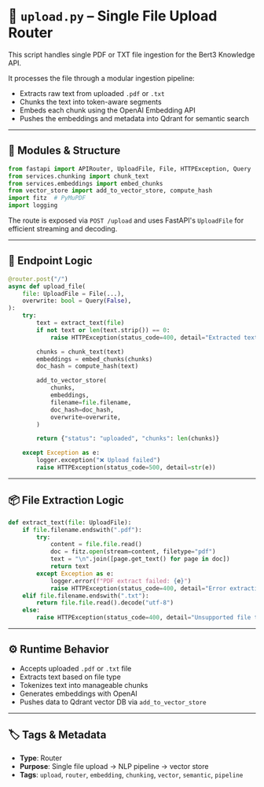 # 🧠 `upload.py` – Single File Upload Router

This script handles single PDF or TXT file ingestion for the Bert3 Knowledge API.

It processes the file through a modular ingestion pipeline:
- Extracts raw text from uploaded `.pdf` or `.txt`
- Chunks the text into token-aware segments
- Embeds each chunk using the OpenAI Embedding API
- Pushes the embeddings and metadata into Qdrant for semantic search

---

## 🧩 Modules & Structure

```python
from fastapi import APIRouter, UploadFile, File, HTTPException, Query
from services.chunking import chunk_text
from services.embeddings import embed_chunks
from vector_store import add_to_vector_store, compute_hash
import fitz  # PyMuPDF
import logging
```

The route is exposed via `POST /upload` and uses FastAPI's `UploadFile` for efficient streaming and decoding.

---

## 📄 Endpoint Logic

```python
@router.post("/")
async def upload_file(
    file: UploadFile = File(...),
    overwrite: bool = Query(False),
):
    try:
        text = extract_text(file)
        if not text or len(text.strip()) == 0:
            raise HTTPException(status_code=400, detail="Extracted text is empty.")

        chunks = chunk_text(text)
        embeddings = embed_chunks(chunks)
        doc_hash = compute_hash(text)

        add_to_vector_store(
            chunks,
            embeddings,
            filename=file.filename,
            doc_hash=doc_hash,
            overwrite=overwrite,
        )

        return {"status": "uploaded", "chunks": len(chunks)}

    except Exception as e:
        logger.exception("❌ Upload failed")
        raise HTTPException(status_code=500, detail=str(e))
```

---

## 📦 File Extraction Logic

```python
def extract_text(file: UploadFile):
    if file.filename.endswith(".pdf"):
        try:
            content = file.file.read()
            doc = fitz.open(stream=content, filetype="pdf")
            text = "\n".join([page.get_text() for page in doc])
            return text
        except Exception as e:
            logger.error(f"PDF extract failed: {e}")
            raise HTTPException(status_code=400, detail="Error extracting text from PDF.")
    elif file.filename.endswith(".txt"):
        return file.file.read().decode("utf-8")
    else:
        raise HTTPException(status_code=400, detail="Unsupported file type. Only .pdf and .txt allowed.")
```

---

## ⚙️ Runtime Behavior

- Accepts uploaded `.pdf` or `.txt` file
- Extracts text based on file type
- Tokenizes text into manageable chunks
- Generates embeddings with OpenAI
- Pushes data to Qdrant vector DB via `add_to_vector_store`

---

## 🏷 Tags & Metadata

- **Type**: Router  
- **Purpose**: Single file upload → NLP pipeline → vector store  
- **Tags**: `upload`, `router`, `embedding`, `chunking`, `vector`, `semantic`, `pipeline`
